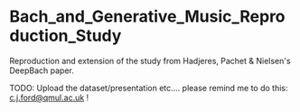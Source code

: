 # Bach_and_Generative_Music_Reproduction_Study
Reproduction and extension of the study from Hadjeres, Pachet &amp; Nielsen's DeepBach paper.


TODO: Upload the dataset/presentation etc.... please remind me to do this: c.j.ford@qmul.ac.uk !
